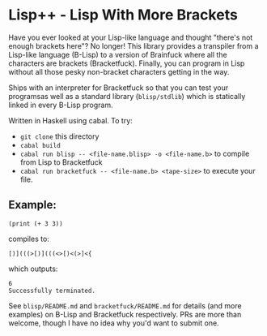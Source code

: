 # Lisp++ - Lisp With More Brackets

Have you ever looked at your Lisp-like language and thought "there's not enough brackets here"? No longer! This library provides a transpiler from a Lisp-like language (B-Lisp) to a version of Brainfuck where all the characters are brackets (Bracketfuck). Finally, you can program in Lisp without all those pesky non-bracket characters getting in the way.

Ships with an interpreter for Bracketfuck so that you can test your programsas well as a standard library (`blisp/stdlib`) which is statically linked in every B-Lisp program.

Written in Haskell using cabal. To try:
- `git clone` this directory
- `cabal build`
- `cabal run blisp -- <file-name.blisp> -o <file-name.b>` to compile from Lisp to Bracketfuck
- `cabal run bracketfuck -- <file-name.b> <tape-size>` to execute your file.

## Example:
```
(print (+ 3 3))
```

compiles to:

```
[)](((>[)](((<>[)<(>]<{
```

which outputs:

```
6
Successfully terminated.
```

See `blisp/README.md` and `bracketfuck/README.md` for details (and more examples) on B-Lisp and Bracketfuck respectively. PRs are more than welcome, though I have no idea why you'd want to submit one.
